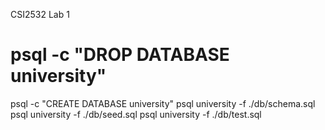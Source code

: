 CSI2532 Lab 1
<!--modified-->
# psql -c "DROP DATABASE university"
psql -c "CREATE DATABASE university"
psql university -f ./db/schema.sql
psql university -f ./db/seed.sql
psql university -f ./db/test.sql